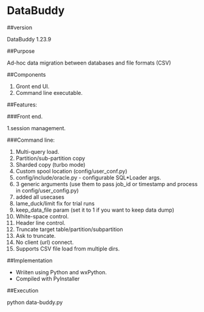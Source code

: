 # DataBuddy
##version

DataBuddy 1.23.9

##Purpose

Ad-hoc data migration between databases and file formats (CSV)

##Components

  1. Gront end UI.
  2. Command line executable.
  
##Features:

###Front end.

  1.session management.

###Command line:
1. Multi-query load.
2. Partition/sub-partition copy
3. Sharded copy (turbo mode)
4. Custom spool location (config/user_conf.py)
5. config/include/oracle.py - configurable SQL*Loader args.
6. 3 generic arguments (use them to pass job_id or timestamp and process in config/user_config.py)
7. added all usecases
8. lame_duck/limit fix for trial runs
9. keep_data_file param (set it to 1 if you want to keep data dump)
10. White-space control.
11. Header line control.
12. Truncate target table/partition/subpartition
13. Ask to truncate.
14. No client (url) connect.
15. Supports CSV file load from multiple dirs.

##Implementation

- Wriiten using Python and wxPython.
- Compiled with PyInstaller
 
##Execution

python data-buddy.py

